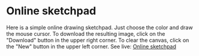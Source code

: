# Online sketchpad
Here is a simple online drawing sketchpad. Just choose the color and draw the mouse cursor. To download the resulting image, click on the "Download" button in the upper right corner. To clear the canvas, click on the "New" button in the upper left corner.
See live: [Online sketchpad](http://toolster.net/sketchpad)
